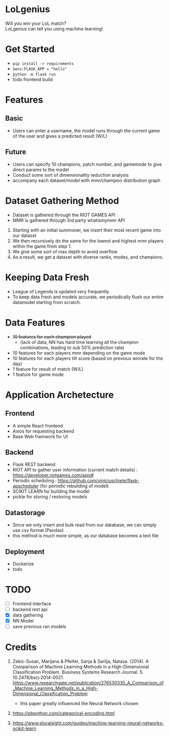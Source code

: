 # LoLgenius

Will you win your LoL match? \
LoLgenius can tell you using machine learning!

# Get Started

-   `pip install -r requirements`
-   `$env:FLASK_APP = "hello"`
-   `python -m flask run `
-   todo frontend build

# Features

## Basic

-   Users can enter a username, the model runs through the current game of the user and gives
    a predicted result (W/L)

## Future

-   Users can specify 10 champions, patch number, and gamemode to give direct params to the model
-   Conduct some sort of dimensionality reduction analysis
-   accompany each dataset/model with mmr/champion distribution graph

# Dataset Gathering Method

-   Dataset is gathered through the RIOT GAMES API
-   MMR is gathered through 3rd party whatismymmr API

1. Starting with an initial summoner, we insert their most recent game into our dataset
2. We then recursively do the same for the lowest and highest mmr players within the game from step 1.
3. We give some sort of max depth to avoid overflow
4. As a result, we get a dataset with diverse ranks, modes, and champions.

# Keeping Data Fresh

-   League of Legends is updated very frequently
-   To keep data fresh and models accurate, we periodically flush our entire datamodel starting from scratch.

# Data Features

-   <s>10 features for each champion played</s>
    -   (lack of data, NN has hard time learning all the champion combinations, leading to sub 50% prediction rate)
-   10 features for each players mmr depending on the game mode
-   10 features for each players tilt score (based on previous winrate for the day)
-   1 feature for result of match (W/L)
-   1 feature for game mode

# Application Archetecture

## Frontend

-   A simple React frontend
-   Axios for requesting backend
-   Base Web framwork for UI

## Backend

-   Flask REST backend
-   RIOT API to gather user information (current match details) : https://developer.riotgames.com/apis#
-   Periodic scheduling : https://github.com/viniciuschiele/flask-apscheduler (for periodic rebuilding of model)
-   SCIKIT LEARN for building the model
-   pickle for storing / restoring models

## Datastorage

-   Since we only insert and bulk read from our database, we can simply use csv format (Pandas)
-   this method is much more simple, as our database becomes a text file

## Deployment

-   Dockerize
-   todo

# TODO

-   [ ] Frontend interface
-   [ ] backend rest api
-   [x] data gathering
-   [x] NN Model
-   [ ] save previous ran models

# Credits

1. Zekic-Susac, Marijana & Pfeifer, Sanja & Sarlija, Natasa. (2014). A Comparison of Machine Learning Methods in a High-Dimensional Classification Problem. Business Systems Research Journal. 5. 10.2478/bsrj-2014-0021. https://www.researchgate.net/publication/276530335_A_Comparison_of_Machine_Learning_Methods_in_a_High-Dimensional_Classification_Problem

    - this paper greatly influenced the Neural Network chosen

2. https://pbpython.com/categorical-encoding.html
3. https://www.pluralsight.com/guides/machine-learning-neural-networks-scikit-learn
